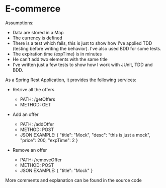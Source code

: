 # E-commerce

Assumptions:
- Data are stored in a Map
- The currency is defined
- There is a test which fails, this is just to show how I've applied TDD (testing before writing the behavior). I've also used BDD for some tests.
- The expiration time (expTime) is in minutes
- He can't add two elements with the same title
- I've written just a few tests to show how I work with JUnit, TDD and BDD.

As a Spring Rest Application, it provides the following services:

- Retrive all the offers
    - PATH: /getOffers 
    - METHOD: GET
 
- Add an offer
    - PATH: /addOffer
    - METHOD: POST
    - JSON EXAMPLE:   {
        "title": "Mock",
        "desc": "this is just a mock",
        "price": 200,
        "expTime": 2
   }

- Remove an offer
    - PATH: /removeOffer
    - METHOD: POST
    - JSON EXAMPLE:    {
        "title": "Mock"
    }

More comments and explanation can be found in the source code
